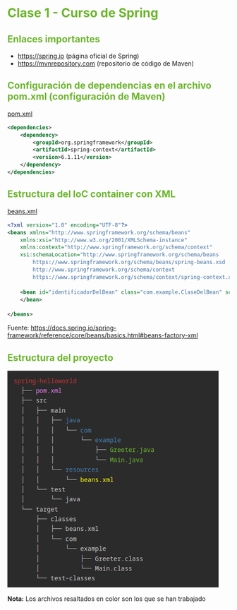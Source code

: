 # <sg>Clase 1 - Curso de Spring</sg>

## <sg>Enlaces importantes</sg>

* https://spring.io (página oficial de Spring)
* https://mvnrepository.com (repositorio de código de Maven)

## <sg>Configuración de dependencias en el archivo pom.xml (configuración de Maven)</sg>

[pom.xml](./spring-helloworld/pom.xml)

```xml
<dependencies>
    <dependency>
        <groupId>org.springframework</groupId>
        <artifactId>spring-context</artifactId>
        <version>6.1.11</version>
    </dependency>
</dependencies>
```

## <sg>Estructura del IoC container con XML</sg>

[beans.xml](./spring-helloworld/src/main/resources/beans.xml)

```xml
<?xml version="1.0" encoding="UTF-8"?>
<beans xmlns="http://www.springframework.org/schema/beans"
	xmlns:xsi="http://www.w3.org/2001/XMLSchema-instance"
	xmlns:context="http://www.springframework.org/schema/context"
	xsi:schemaLocation="http://www.springframework.org/schema/beans
		https://www.springframework.org/schema/beans/spring-beans.xsd
		http://www.springframework.org/schema/context
		https://www.springframework.org/schema/context/spring-context.xsd">

	<bean id="identificadorDelBean" class="com.example.ClaseDelBean" scope="prototype">
	</bean>

</beans>
```

Fuente: https://docs.spring.io/spring-framework/reference/core/beans/basics.html#beans-factory-xml

## <sg>Estructura del proyecto</sg>

[Nota]: # (Esta es la estructura del proyecto de la cual saqué la captura que inserto más abajo. Esto es debido a que github no la interpreta adecuadamente.)
[//]: # (<pre>)
[//]: # (<r>spring-helloworld</r>)
[//]: # (  ├── <v>pom.xml</v>)
[//]: # (  ├── src)
[//]: # (  │   ├── main)
[//]: # (  │   │   ├── <sb>java</sb>)
[//]: # (  │   │   │   └── <sb>com</sb>)
[//]: # (  │   │   │       └── <sb>example</sb>)
[//]: # (  │   │   │           ├── <sg>Greeter.java</sg>)
[//]: # (  │   │   │           └── <sg>Main.java</sg>)
[//]: # (  │   │   └── <sb>resources</sb>)
[//]: # (  │   │       └── <y>beans.xml</y>)
[//]: # (  │   └── test)
[//]: # (  │       └── java)
[//]: # (  └── target)
[//]: # (      ├── classes)
[//]: # (      │   ├── beans.xml)
[//]: # (      │   └── com)
[//]: # (      │       └── example)
[//]: # (      │           ├── Greeter.class)
[//]: # (      │           └── Main.class)
[//]: # (      └── test-classes)
[//]: # (</pre>)

![project tree](./tree.png)

**Nota:** Los archivos resaltados en color son los que se han trabajado

<style>
    y {color: yellow}
	r {color: #C33}
	v {color: violet}
	sb {color: steelblue}
	sg {color: #6CB52D} /* Spring Green */
</style>
